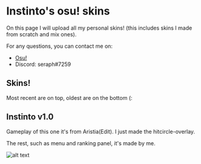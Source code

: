 # Instinto's osu! skins
On this page I will upload all my personal skins! (this includes skins I made from scratch and mix ones).

For any questions, you can contact me on:

- [Osu!](https://osu.ppy.sh/users/5252968)
- Discord: seraph#7259

## Skins!

Most recent are on top, oldest are on the bottom (:

## Instinto v1.0

Gameplay of this one it's from Aristia(Edit). I just made the hitcircle-overlay.

The rest, such as menu and ranking panel, it's made by me.

![alt text](https://i.imgur.com/sfwFkvv.jpg)
